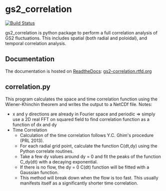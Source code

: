 gs2_correlation
==================

[![Build Status](https://travis-ci.org/ferdinandvwyk/gs2_correlation.svg?branch=master)](https://travis-ci.org/ferdinandvwyk/gs2_correlation)

gs2_correlation is python package to perform a full correlation analysis of GS2 
fluctuations. This includes spatial (both radial and poloidal), and temporal 
correlation analysis.

Documentation
-------------

The documentation is hosted on [ReadtheDocs](https://www.readthedocs.org):
[gs2-correlation.rtfd.org](http://gs2-correlation.rtfd.org)

correlation.py
--------------

This program calculates the space and time correlation function using the 
Wiener-Khinchin theorem and writes the output to a NetCDf file. Notes:

- x and y directions are already in Fourier space and periodic => simply use a 
2D real FFT on squared field to find correlation function as a function of dx 
and dy
- Time Correlation
  - Calculation of the time correlation follows Y.C. Ghim's procedure 
    (PRL 2013).
  - For each radial grid point, calculate the function C(dt,dy) using the 
    Python correlate routines.
  - Take a few dy values around dy = 0 and fit the peaks of the function 
    C_dy(dt) with a decaying exponential.
  - If there is no flow, the dy = 0 C(dt) function will be fitted with a 
    Gaussian function.
  - This method will break down when the flow is too fast. This usually 
    manifests itself as a significantly shorter time correlation.

